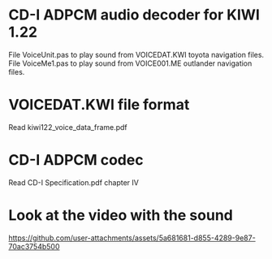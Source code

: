 # CD-I ADPCM audio decoder for KIWI 1.22
File VoiceUnit.pas to play sound from VOICEDAT.KWI toyota navigation files.
File VoiceMe1.pas to play sound from VOICE001.ME outlander navigation files.

# VOICEDAT.KWI file format
Read kiwi122_voice_data_frame.pdf

# CD-I ADPCM codec
Read CD-I Specification.pdf chapter IV

# Look at the video with the sound
https://github.com/user-attachments/assets/5a681681-d855-4289-9e87-70ac3754b500

